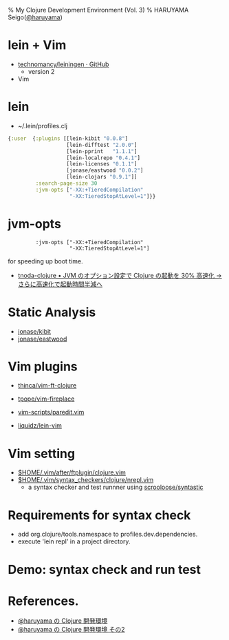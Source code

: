 % My Clojure Development Environment (Vol. 3)
% HARUYAMA Seigo([@haruyama](https://twitter.com/haruyama))

# lein + Vim

* [technomancy/leiningen · GitHub](https://github.com/technomancy/leiningen)
    * version 2
* Vim

# lein

* ~/.lein/profiles.clj

```clojure
{:user  {:plugins [[lein-kibit "0.0.8"]
                   [lein-difftest "2.0.0"]
                   [lein-pprint   "1.1.1"]
                   [lein-localrepo "0.4.1"]
                   [lein-licenses "0.1.1"]
                   [jonase/eastwood "0.0.2"]
                   [lein-clojars "0.9.1"]]
         :search-page-size 30
         :jvm-opts ["-XX:+TieredCompilation"
                    "-XX:TieredStopAtLevel=1"]}}
```

# jvm-opts

```
         :jvm-opts ["-XX:+TieredCompilation"
                    "-XX:TieredStopAtLevel=1"]
```

for speeding up boot time.

* [tnoda-clojure • JVM のオプション設定で Clojure の起動を 30% 高速化 → さらに高速化で起動時間半減へ](http://tnoda-clojure.tumblr.com/post/51495039433/jvm-clojure-30)

# Static Analysis

* [jonase/kibit](https://github.com/jonase/kibit/)
* [jonase/eastwood](https://github.com/jonase/eastwood)

# Vim plugins

* [thinca/vim-ft-clojure](https://github.com/thinca/vim-ft-clojure)
* [tpope/vim-fireplace](https://github.com/tpope/vim-fireplace)

* [vim-scripts/paredit.vim](https://github.com/vim-scripts/paredit.vim)

* [liquidz/lein-vim](https://github.com/liquidz/lein-vim)

# Vim setting

* [$HOME/.vim/after/ftplugin/clojure.vim](https://github.com/haruyama/Settings/blob/30f57c9b82392007e45bec211b775be0e34fd7f8/.vim/after/ftplugin/clojure.vim)
* [$HOME/.vim/syntax_checkers/clojure/nrepl.vim](https://github.com/haruyama/Settings/blob/30f57c9b82392007e45bec211b775be0e34fd7f8/.vim/syntax_checkers/clojure/nrepl.vim)
    * a syntax checker and test runnner using [scrooloose/syntastic](https://github.com/scrooloose/syntastic)

# Requirements for syntax check

* add org.clojure/tools.namespace to profiles.dev.dependencies.
* execute 'lein repl' in a project directory.

# Demo: syntax check and run test

# References.

* [@haruyama の Clojure 開発環境](http://haruyama.github.com/Clojure20121021/haruyama.html)
* [@haruyama の Clojure 開発環境 その2](http://haruyama.github.com/Clojure20130317/haruyama2.html)

